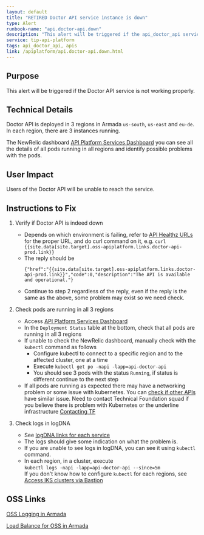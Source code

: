 ```yaml
---
layout: default
title: "RETIRED Doctor API service instance is down"
type: Alert
runbook-name: "api.doctor-api.down"
description: "This alert will be triggered if the api_doctor_api service is not work properly."
service: tip-api-platform
tags: api_doctor_api, apis
link: /apiplatform/api.doctor-api.down.html
---
```


## Purpose
This alert will be triggered if the Doctor API service is not working properly.


## Technical Details
Doctor API is deployed in 3 regions in Armada `us-south`, `us-east` and `eu-de`. In each region, there are 3 instances running.

The NewRelic dashboard [API Platform Services Dashboard]({{site.data[site.target].oss-apiplatform.links.new-relic-insight.link}}/accounts/1926897/dashboards/572530?filters=%255B%257B%2522key%2522%253A%2522deploymentName%2522%252C%2522value%2522%253A%2522api-doctor-api%2522%257D%255D) you can see all the details of all pods running in all regions and identify possible problems with the pods.


## User Impact
Users of the Doctor API will be unable to reach the service.


## Instructions to Fix
1. Verify if Doctor API is indeed down
   - Depends on which environment is failing, refer to [API Healthz URLs]({{site.baseurl}}/docs/runbooks/apiplatform/How_To/APIs_Healthz_Path.html) for the proper URL, and do curl command on it, e.g.
     `curl {{site.data[site.target].oss-apiplatform.links.doctor-api-prod.link}}`
    - The reply should be  
      ```
      {"href":"{{site.data[site.target].oss-apiplatform.links.doctor-api-prod.link}}","code":0,"description":"The API is available and operational."}
      ```
    - Continue to step 2 regardless of the reply, even if the reply is the same as the above, some problem may exist so we need check.

2. Check pods are running in all 3 regions
    - Access [API Platform Services Dashboard]({{site.data[site.target].oss-apiplatform.links.new-relic-insight.link}}/accounts/1926897/dashboards/572530?filters=%255B%257B%2522key%2522%253A%2522deploymentName%2522%252C%2522value%2522%253A%2522api-doctor-api%2522%257D%255D)
    - In the `Deployment Status` table at the bottom, check that all pods are running in all 3 regions
    - If unable to check the NewRelic dashboard, manually check with the `kubectl` command as follows
        - Configure kubectl to connect to a specific region and to the affected cluster, one at a time
        - Execute `kubectl get po -napi -lapp=api-doctor-api`
        - You should see 3 pods with the status `Running`, if status is different continue to the next step
    - If all pods are running as expected there may have a networking problem or some issue with kubernetes. You can [check if other APIs]({{site.baseurl}}/docs/runbooks/apiplatform/How_To/APIs_Healthz_Path.html) have similar issue. Need to contact Technical Foundation squad if you believe there is problem with Kubernetes or the underline infrastructure [Contacting TF]({{site.baseurl}}/docs/runbooks/apiplatform/ibm/Contact_Technical_Foundation.html)

3. Check logs in logDNA
    - See [logDNA links for each service]({{site.baseurl}}/docs/runbooks/apiplatform/ibm/APIs_logDNA_links.html)
    - The logs should give some indication on what the problem is.
    - If you are unable to see logs in logDNA, you can see it using `kubectl` command.
    - In each region, in a cluster, execute  
    `kubectl logs -napi -lapp=api-doctor-api --since=5m`  
    If you don't know how to configure `kubectl` for each regions, see [Access IKS clusters via Bastion](https://github.ibm.com/cloud-sre/ToolsPlatform/wiki/OSS-Bastion-User-Guide---Account-Migration#a1-2)  


## OSS Links

[OSS Logging in Armada]({{site.data[site.target].oss-apiplatform.links.oss-logging-armada.link}})

[Load Balance for OSS in Armada]({{site.data[site.target].oss-apiplatform.links.oss-lb-armada.link}})

